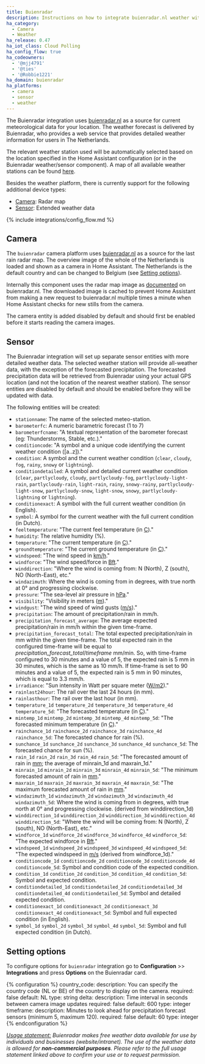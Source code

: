 ```yaml
---
title: Buienradar
description: Instructions on how to integrate buienradar.nl weather within Home Assistant.
ha_category:
  - Camera
  - Weather
ha_release: 0.47
ha_iot_class: Cloud Polling
ha_config_flow: true
ha_codeowners:
  - '@mjj4791'
  - '@ties'
  - '@Robbie1221'
ha_domain: buienradar
ha_platforms:
  - camera
  - sensor
  - weather
---
```


The Buienradar integration uses [buienradar.nl](https://buienradar.nl/) as a source for current meteorological data for your location. The weather forecast is delivered by Buienradar, who provides a web service that provides detailed weather information for users in The Netherlands.

The relevant weather station used will be automatically selected based on the location specified in the Home Assistant configuration (or in the Buienradar weather/sensor component).  A map of all available weather stations can be found [here](https://www.google.com/maps/d/embed?mid=1NivHkTGQUOs0dwQTnTMZi8Uatj0).

Besides the weather platform, there is currently support for the following additional device types:

- [Camera](#camera): Radar map
- [Sensor](#sensor): Extended weather data

{% include integrations/config_flow.md %}

## Camera

The `buienradar` camera platform uses [buienradar.nl](https://buienradar.nl/) as a source for the last rain radar map. The overview image of the whole of the Netherlands is loaded and shown as a camera in Home Assistant. The Netherlands is the default country and can be changed to Belgium (see [Setting options](#setting-options)).

Internally this component uses the radar map image as [documented](https://www.buienradar.nl/overbuienradar/gratis-weerdata) on buienradar.nl.
The downloaded image is cached to prevent Home Assistant from making a new request to buienradar.nl multiple times a minute when Home Assistant checks for new stills from the camera.

The camera entity is added disabled by default and should first be enabled before it starts reading the camera images.

## Sensor

The Buienradar integration will set up separate sensor entities with more detailed weather data. The selected weather station will provide all-weather data, with the exception of the forecasted precipitation. The forecasted precipitation data will be retrieved from Buienradar using your actual GPS location (and not the location of the nearest weather station). The sensor entities are disabled by default and should be enabled before they will be updated with data.

The following entities will be created:

- `stationname`: The name of the selected meteo-station.
- `barometerfc`: A numeric barametric forecast (1 to 7)
- `barometerfcname`: "A textual representation of the barometer forecast (eg: Thunderstorms, Stable, etc.)."
- `conditioncode`: "A symbol and a unique code identifying the current weather condition ([a..z])."
- `condition`: A symbol and the current weather condition (`clear`, `cloudy`, `fog`, `rainy`, `snowy` or `lightning`).
- `conditiondetailed`: A symbol and detailed current weather condition (`clear`, `partlycloudy`, `cloudy`, `partlycloudy-fog`, `partlycloudy-light-rain`, `partlycloudy-rain`, `light-rain`, `rainy`, `snowy-rainy`, `partlycloudy-light-snow`, `partlycloudy-snow`, `light-snow`, `snowy`, `partlycloudy-lightning` or `lightning`).
- `conditionexact`: A symbol with the full current weather condition (in English).
- `symbol`: A symbol for the current weather with the full current condition (in Dutch).
- `feeltemperature`: "The current feel temperature (in [C](https://en.wikipedia.org/wiki/Celsius))."
- `humidity`: The relative humidity (%).
- `temperature`: "The current temperature (in [C](https://en.wikipedia.org/wiki/Celsius))."
- `groundtemperature`: "The current ground temperature (in [C](https://en.wikipedia.org/wiki/Celsius))."
- `windspeed`: "The wind speed in [km/h](https://en.wikipedia.org/wiki/Kilometres_per_hour)."
- `windforce`: "The wind speed/force in [Bft](https://en.wikipedia.org/wiki/Beaufort_scale)."
- `winddirection`: "Where the wind is coming from: N (North), Z (south), NO (North-East), etc."
- `windazimuth`: Where the wind is coming from in degrees, with true north at 0° and progressing clockwise.
- `pressure`: "The sea-level air pressure in [hPa](https://en.wikipedia.org/wiki/Hectopascal)."
- `visibility`: "Visibility in meters ([m](https://en.wikipedia.org/wiki/Metre))."
- `windgust`: "The wind speed of wind gusts ([m/s](https://en.wikipedia.org/wiki/M/s))."
- `precipitation`: The amount of precipitation/rain in mm/h.
- `precipitation_forecast_average`: The average expected precipitation/rain in mm/h within the given time-frame.
- `precipitation_forecast_total`: The total expected precipitation/rain in mm within the given time-frame. The total expected rain in the configured time-frame will be equal to _precipitation_forecast_total_/_timeframe_ mm/min. So, with time-frame configured to 30 minutes and a value of 5, the expected rain is 5 mm in 30 minutes, which is the same as 10 mm/h. If time-frame is set to 90 minutes and a value of 5, the expected rain is 5 mm in 90 minutes, which is equal to 3.3 mm/h.
- `irradiance`: "Sun intensity in Watt per square meter ([W/m2](https://en.wikipedia.org/wiki/W/m2))."
- `rainlast24hour`: The rail over the last 24 hours (in mm).
- `rainlasthour`: The rail over the last hour (in mm). 
- `temperature_1d` `temperature_2d` `temperature_3d` `temperature_4d` `temperature_5d`: "The forecasted temperature (in [C](https://en.wikipedia.org/wiki/Celsius))."
- `mintemp_1d` `mintemp_2d` `mintemp_3d` `mintemp_4d` `mintemp_5d`: "The forecasted minimum temperature (in [C](https://en.wikipedia.org/wiki/Celsius))."
- `rainchance_1d` `rainchance_2d` `rainchance_3d` `rainchance_4d` `rainchance_5d`: The forecasted chance for rain (%).
- `sunchance_1d` `sunchance_2d` `sunchance_3d` `sunchance_4d` `sunchance_5d`: The forecasted chance for sun (%).
- `rain_1d` `rain_2d` `rain_3d` `rain_4d` `rain_5d`: "The forecasted amount of rain in [mm](https://en.wikipedia.org/wiki/Millimetre); the average of minrain_1d and maxrain_1d."
- `minrain_1d` `minrain_2d` `minrain_3d` `minrain_4d` `minrain_5d`: "The minimum forecasted amount of rain in [mm](https://en.wikipedia.org/wiki/Millimetre)."
- `maxrain_1d` `maxrain_2d` `maxrain_3d` `maxrain_4d` `maxrain_5d`: "The maximum forecasted amount of rain in [mm](https://en.wikipedia.org/wiki/Millimetre)."
- `windazimuth_1d` `windazimuth_2d` `windazimuth_3d` `windazimuth_4d` `windazimuth_5d`: Where the wind is coming from in degrees, with true north at 0° and progressing clockwise. (derived from winddirection_1d)
- `winddirection_1d` `winddirection_2d` `winddirection_3d` `winddirection_4d` `winddirection_5d`: "Where the wind will be coming from: N (North), Z (south), NO (North-East), etc."
- `windforce_1d` `windforce_2d` `windforce_3d` `windforce_4d` `windforce_5d`: "The expected windforce in [Bft](https://en.wikipedia.org/wiki/Beaufort_scale)."
- `windspeed_1d` `windspeed_2d` `windspeed_3d` `windspeed_4d` `windspeed_5d`: "The expected windspeed in [m/s](https://en.wikipedia.org/wiki/M/s) (derived from windforce_1d)."
- `conditioncode_1d` `conditioncode_2d` `conditioncode_3d` `conditioncode_4d` `conditioncode_5d`: Symbol and condition code of the expected condition.
- `condition_1d` `condition_2d` `condition_3d` `condition_4d` `condition_5d`: Symbol and expected condition.
- `conditiondetailed_1d` `conditiondetailed_2d` `conditiondetailed_3d` `conditiondetailed_4d` `conditiondetailed_5d`: Symbol and detailed expected condition.
- `conditionexact_1d` `conditionexact_2d` `conditionexact_3d` `conditionexact_4d` `conditionexact_5d`: Symbol and full expected condition (in English).
- `symbol_1d` `symbol_2d` `symbol_3d` `symbol_4d` `symbol_5d`: Symbol and full expected condition (in Dutch).

## Setting options

To configure options for `buienradar` integration go to **Configuration** >> **Integrations** and press **Options** on the Buienradar card.

{% configuration %}
country_code:
  description: You can specify the country code (NL or BE) of the
    country to display on the camera.
  required: false
  default: NL
  type: string
delta:
  description: Time interval in seconds between camera image updates
  required: false
  default: 600
  type: integer
timeframe:
  description: Minutes to look ahead for precipitation forecast sensors (minimum 5, maximum 120).
  required: false
  default: 60
  type: integer
{% endconfiguration %}

_[Usage statement:](https://www.buienradar.nl/overbuienradar/gratis-weerdata)
Buienradar makes free weather data available for use by individuals and businesses (website/intranet). The use of the weather data is allowed for **non-commercial purposes**. Please refer to the full usage statement linked above to confirm your use or to request permission._
